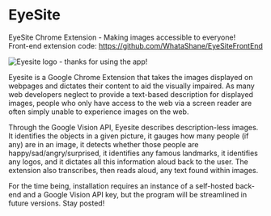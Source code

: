 # EyeSite
EyeSite Chrome Extension - Making images accessible to everyone!  
Front-end extension code: https://github.com/WhataShane/EyeSiteFrontEnd

![Eyesite logo - thanks for using the app!](https://i.ibb.co/vh72WgR/68747470733a2f2f6368616c6c656e6765706f73742d73332d6368616c6c656e6765706f73742e6e6574646e612d73736c2e636f6d2f70686f746f732f70726f64756374696f6e2f736f6674776172655f7468756d626e61696c5f70686f746f732f3030302f3632332f3331352f64617461732f6d656469.png)

Eyesite is a Google Chrome Extension that takes the images displayed on webpages and dictates their content to aid the visually impaired. As many web developers neglect to provide a text-based description for displayed images, people who only have access to the web via a screen reader are often simply unable to experience images on the web.

Through the Google Vision API, Eyesite describes description-less images. It identifies the objects in a given picture, it gauges how many people (if any) are in an image, it detects whether those people are happy/sad/angry/surprised, it identifies any famous landmarks, it identifies any logos, and it dictates all this information aloud back to the user. The
extension also transcribes, then reads aloud, any text found within images.

For the time being, installation requires an instance of a self-hosted back-end and a Google Vision API key, but the program will be streamlined in future versions. Stay posted!
